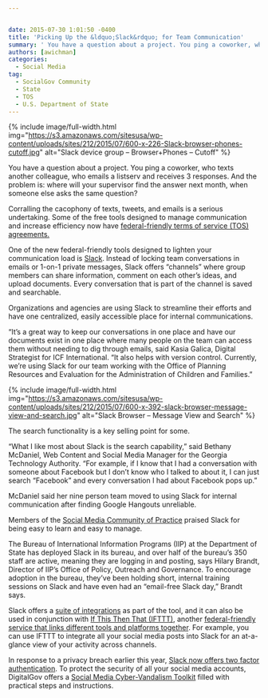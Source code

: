 ```yaml
---


date: 2015-07-30 1:01:50 -0400
title: 'Picking Up the &ldquo;Slack&rdquo; for Team Communication'
summary: ' You have a question about a project. You ping a coworker, who texts another colleague, who emails a listserv and receives 3 responses. And the problem is\: where will your supervisor find the answer next month, when someone else asks the same question? Corralling the'
authors: [awichman]
categories:
  - Social Media
tag:
  - SocialGov Community
  - State
  - TOS
  - U.S. Department of State
---
```



{% include image/full-width.html img="https://s3.amazonaws.com/sitesusa/wp-content/uploads/sites/212/2015/07/600-x-226-Slack-browser-phones-cutoff.jpg" alt="Slack device group – Browser+Phones – Cutoff" %}

You have a question about a project. You ping a coworker, who texts another colleague, who emails a listserv and receives 3 responses. And the problem is: where will your supervisor find the answer next month, when someone else asks the same question?

Corralling the cacophony of texts, tweets, and emails is a serious undertaking. Some of the free tools designed to manage communication and increase efficiency now have [federal-friendly terms of service (TOS) agreements.](https://www.WHATEVER/resources/negotiated-terms-of-service-agreements/)

One of the new federal-friendly tools designed to lighten your communication load is [Slack](https://slack.com/). Instead of locking team conversations in emails or 1-on-1 private messages, Slack offers “channels” where group members can share information, comment on each other’s  ideas, and upload documents. Every conversation that is part of the channel is saved and searchable.

Organizations and agencies are using Slack to streamline their efforts and have one centralized, easily accessible place for internal communications.

“It&#8217;s a great way to keep our conversations in one place and have our documents exist in one place where many people on the team can access them without needing to dig through emails, said Kasia Galica, Digital Strategist for ICF International. “It also helps with version control. Currently, we&#8217;re using Slack for our team working with the Office of Planning Resources and Evaluation for the Administration of Children and Families.”


{% include image/full-width.html img="https://s3.amazonaws.com/sitesusa/wp-content/uploads/sites/212/2015/07/600-x-392-slack-browser-message-view-and-search.jpg" alt="Slack Browser – Message View and Search" %}

The search functionality is a key selling point for some.

“What I like most about Slack is the search capability,” said Bethany McDaniel, Web Content and Social Media Manager for the Georgia Technology Authority. “For example, if I know that I had a conversation with someone about Facebook but I don’t know who I talked to about it, I can just search “Facebook” and every conversation I had about Facebook pops up.”

McDaniel said her nine person team moved to using Slack for internal communication after finding Google Hangouts unreliable.

Members of the [Social Media Community of Practice](https://www.WHATEVER/communities/social-media/) praised Slack for being easy to learn and easy to manage.

The Bureau of International Information Programs (IIP) at the Department of State has deployed Slack in its bureau, and over half of the bureau’s  350 staff are active, meaning they are logging in and posting, says Hilary Brandt, Director of IIP’s  Office of Policy, Outreach and Governance. To encourage adoption in the bureau, they’ve been holding short, internal training sessions on Slack and have even had an “email-free Slack day,” Brandt says.

Slack offers a [suite of integrations](https://slack.com/integrations) as part of the tool, and it can also be used in conjunction with [If This Then That (IFTTT)](https://ifttt.com/), another [federal-friendly service that links different tools and platforms together](https://www.WHATEVER/2015/02/12/ifttt-combines-social-media-mobile-and-internet-of-things-for-government/). For example, you can use IFTTT to integrate all your social media posts into Slack for an at-a-glance view of your activity across channels.

In response to a privacy breach earlier this year, [Slack now offers two factor authentication](https://slack.zendesk.com/hc/en-us/articles/204509068). To protect the security of all your social media accounts, DigitalGov offers a [Social Media Cyber-Vandalism Toolkit](https://www.WHATEVER/resources/readiness-recovery-response-social-media-cyber-vandalism-toolkit/) filled with practical steps and instructions.